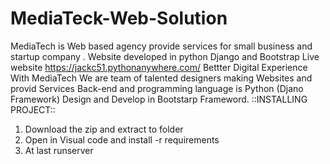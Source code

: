 # MediaTeck-Web-Solution
MediaTech is Web based agency provide services for small business and startup company . Website developed in python Django and Bootstrap 
Live website https://jackc51.pythonanywhere.com/
Bettter Digital Experience With MediaTech We are team of talented designers making Websites and provid Services
Back-end and programming language is Python (Djano Framework)
Design and Develop in Bootstarp Frameword.
          ::INSTALLING PROJECT::
1. Download the zip and extract to folder
2. Open in Visual code and install -r requirements
3. At last runserver
